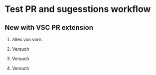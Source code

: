 # Test PR and sugesstions workflow

## New with VSC PR extension

1) Alles von vorn.
2) Versuch
3) Versuch

4) Versuch
